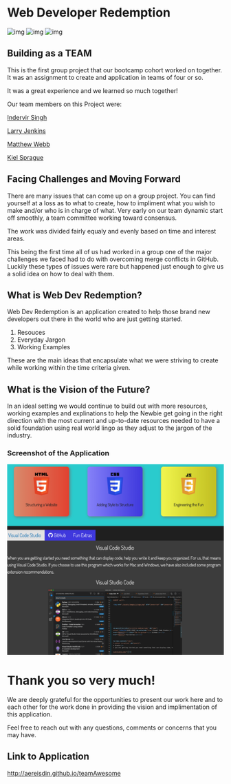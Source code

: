 # Web Developer Redemption
![img](https://img.shields.io/github/contributors/Aereisdin/teamAwesome)
![img](https://img.shields.io/github/languages/count/Aereisdin/teamAwesome)
![img](https://img.shields.io/github/issues/Aereisdin/teamAwesome)

## Building as a TEAM

This is the first group project that our bootcamp cohort worked on together. It was an assignment to create and application in teams of four or so. 

It was a great experience and we learned so much together! 

Our team members on this Project were:

[Indervir Singh](https://github.com/indervirsingh)

[Larry Jenkins](https://github.com/larrygjenkins)

[Matthew Webb](https://github.com/MWebb2321)

[Kiel Sprague](https://github.com/Aereisdin)

## Facing Challenges and Moving Forward

There are many issues that can come up on a group project. You can find yourself at a loss as to what to create, how to impliment what you wish to make and/or who is in charge of what. Very early on our team dynamic start off smoothly, a team committee working toward consensus.

The work was divided fairly equaly and evenly based on time and interest areas.

This being the first time all of us had worked in a group one of the major challenges we faced had to do with overcoming merge conflicts in GitHub. Luckily these types of issues were rare but happened just enough to give us a solid idea on how to deal with them.

## What is Web Dev Redemption?

Web Dev Redemption is an application created to help those brand new developers out there in the world who are just getting started. 

1. Resouces
2. Everyday Jargon
3. Working Examples

These are the main ideas that encapsulate what we were striving to create while working within the time criteria given. 

## What is the Vision of the Future?

In an ideal setting we would continue to build out with more resources, working examples and explinations to help the Newbie get going in the right direction with the most current and up-to-date resources needed to have a solid foundation using real world lingo as they adjust to the jargon of the industry.


### Screenshot of the Application

![Screenshot](./assets/images/screenshot.png "Site")

# Thank you so very much!
We are deeply grateful for the opportunities to present our work here and to each other for the work done in providing the vision and implimentation of this application.

Feel free to reach out with any questions, comments or concerns that you may have.

## Link to Application

http://aereisdin.github.io/teamAwesome